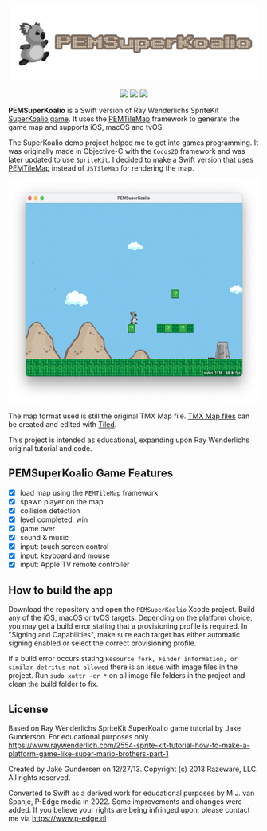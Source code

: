 <p align="center">
<a href="https://github.com/p-edge-media/PEMSuperKoalio"><img src="Doc/logo.png" height="150"/>
<p align="center">
<a href="https://swift.org"><img src="https://img.shields.io/badge/Swift-5-brightgreen.svg"></a>
<a href="https://developer.apple.com/download/more/"><img src="https://img.shields.io/badge/Xcode-orange.svg"></a>
<a href="https://www.apple.com"><img src="https://img.shields.io/badge/platforms-iOS%20%7C%20tvOS%20%7C%20macOS-red.svg"></a>
</p>

**PEMSuperKoalio** is a Swift version of Ray Wenderlichs SpriteKit [SuperKoalio game][superkoalio-url]. It uses the [PEMTileMap][pemtilemap-url] framework to generate the game map and supports iOS, macOS and tvOS.

The SuperKoalio demo project helped me to get into games programming. It was originally made in Objective-C with the `Cocos2D` framework and was later updated to use `SpriteKit`. I decided to make a Swift version that uses [PEMTileMap][pemtilemap-url] instead of `JSTileMap` for rendering the map.

<p align="center">
<img src="Doc/screenshot_macos.png" height="450"/>
</p>

The map format used is still the original TMX Map file. [TMX Map files][tmx-map-url] can be created and edited with [Tiled][tiled-url].

This project is intended as educational, expanding upon Ray Wenderlichs original tutorial and code.

## PEMSuperKoalio Game Features
- [X] load map using the `PEMTileMap` framework
- [X] spawn player on the map
- [X] collision detection
- [X] level completed, win
- [X] game over
- [X] sound & music
- [X] input: touch screen control
- [X] input: keyboard and mouse
- [X] input: Apple TV remote controller
  
## How to build the app
Download the repository and open the `PEMSuperKoalio` Xcode project. Build any of the iOS, macOS or tvOS targets. Depending on the platform choice, you may get a build error stating that a provisioning profile is required. In "Signing and Capabilities", make sure each target has either automatic signing enabled or select the correct provisioning profile.
  
If a build error occurs stating `Resource fork, Finder information, or similar detritus not allowed` there is an issue with image files in the project. Run `sudo xattr -cr *` on all image file folders in the project and clean the build folder to fix.
  
## License
Based on Ray Wenderlichs SpriteKit SuperKoalio game tutorial by Jake Gunderson.
For educational purposes only.
https://www.raywenderlich.com/2554-sprite-kit-tutorial-how-to-make-a-platform-game-like-super-mario-brothers-part-1

Created by Jake Gundersen on 12/27/13.
Copyright (c) 2013 Razeware, LLC. All rights reserved.

Converted to Swift as a derived work for educational purposes by M.J. van Spanje, P-Edge media in 2022. Some improvements and changes were added. If you believe your rights are being infringed upon, please contact me via https://www.p-edge.nl

[tmx-map-url]:https://doc.mapeditor.org/en/stable/reference/tmx-map-format/#
[tiled-url]:http://www.mapeditor.org
[pemtilemap-url]:https://github.com/hotdogsoup-nl/PEMTileMap
[superkoalio-url]:https://www.raywenderlich.com/2554-sprite-kit-tutorial-how-to-make-a-platform-game-like-super-mario-brothers-part-1
